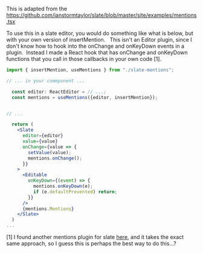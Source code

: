 This is adapted from the https://github.com/ianstormtaylor/slate/blob/master/site/examples/mentions.tsx

To use this in a slate editor, you would do something like what
is below, but with your own version of insertMention.   This isn't
an Editor plugin, since I don't know how to hook into the onChange
and onKeyDown events in a plugin.  Instead I made a React hook that
has onChange and onKeyDown functions that you call in those callbacks
in your own code [1].

```jsx
import { insertMention, useMentions } from "./slate-mentions";

// ... in your commponent ...

  const editor: ReactEditor = // ...;
  const mentions = useMentions({editor, insertMention});


// ...

  return (
    <Slate
      editor={editor}
      value={value}
      onChange={value => {
        setValue(value);
        mentions.onChange();
      }}
    >
      <Editable
        onKeyDown={(event) => {
          mentions.onKeyDown(e);
          if (e.defaultPrevented) return;
        }}
      />
      {mentions.Mentions}
    </Slate>
  )
...
```

  
[1] I found another mentions plugin for slate [here](https://github.com/udecode/slate-plugins/tree/next/packages/slate-plugins/src/elements/mention), and it takes the exact same approach, so I guess this is perhaps the best way to do this...?

